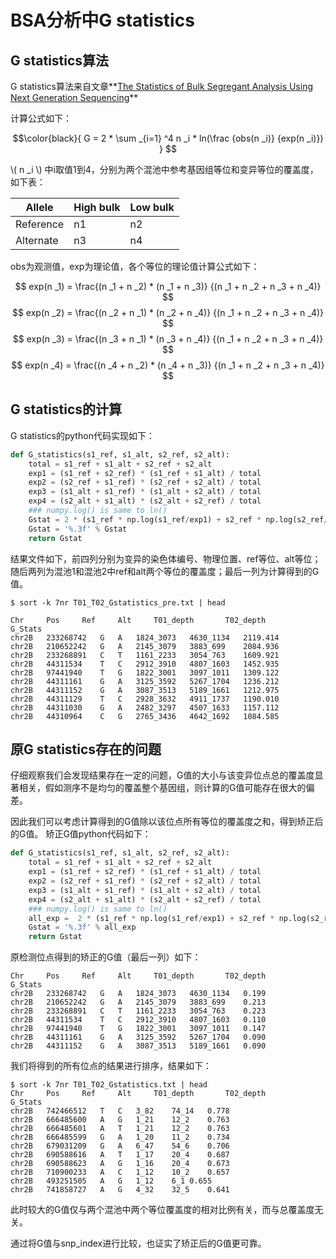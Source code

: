 # BSA分析中G statistics

<script type="text/javascript"
   src="http://cdn.mathjax.org/mathjax/latest/MathJax.js?config=TeX-AMS-MML_HTMLorMML">
</script>

## G statistics算法

G statistics算法来自文章**[The Statistics of Bulk Segregant Analysis Using Next Generation Sequencing](http://journals.plos.org/ploscompbiol/article?id=10.1371/journal.pcbi.1002255)**

计算公式如下：

$$\color{black}{ G = 2 * \sum _{i=1} ^4 n _i * ln(\frac {obs(n _i)} {exp(n _i)}) } $$

\\( n _i \\) 中i取值1到4，分别为两个混池中参考基因组等位和变异等位的覆盖度，如下表：

Allele    | High bulk| Low bulk
----------|----------|---------
Reference | n1       | n2
Alternate | n3       | n4

obs为观测值，exp为理论值，各个等位的理论值计算公式如下：

$$ exp(n _1) = \frac{(n _1 + n _2) * (n _1 + n _3)} {(n _1 + n _2 + n _3 + n _4)}  $$
$$ exp(n _2) = \frac{(n _2 + n _1) * (n _2 + n _4)} {(n _1 + n _2 + n _3 + n _4)}  $$
$$ exp(n _3) = \frac{(n _3 + n _1) * (n _3 + n _4)} {(n _1 + n _2 + n _3 + n _4)}  $$
$$ exp(n _4) = \frac{(n _4 + n _2) * (n _4 + n _3)} {(n _1 + n _2 + n _3 + n _4)}  $$


## G statistics的计算

G statistics的python代码实现如下：

```python
def G_statistics(s1_ref, s1_alt, s2_ref, s2_alt):
    total = s1_ref + s1_alt + s2_ref + s2_alt
    exp1 = (s1_ref + s2_ref) * (s1_ref + s1_alt) / total
    exp2 = (s2_ref + s1_ref) * (s2_ref + s2_alt) / total
    exp3 = (s1_alt + s1_ref) * (s1_alt + s2_alt) / total
    exp4 = (s2_alt + s1_alt) * (s2_alt + s2_ref) / total
    ### numpy.log() is same to ln()
    Gstat = 2 * (s1_ref * np.log(s1_ref/exp1) + s2_ref * np.log(s2_ref/exp2) + s1_alt * np.log(s1_alt/exp3) + s2_alt * np.log(s2_alt/exp4))
    Gstat = '%.3f' % Gstat
    return Gstat
```

结果文件如下，前四列分别为变异的染色体编号、物理位置、ref等位、alt等位；随后两列为混池1和混池2中ref和alt两个等位的覆盖度；最后一列为计算得到的G值。
```
$ sort -k 7nr T01_T02_Gstatistics_pre.txt | head

Chr     Pos     Ref     Alt     T01_depth       T02_depth       G_Stats
chr2B   233268742   G   A   1824_3073   4630_1134   2119.414
chr2B   210652242   G   A   2145_3079   3883_699    2084.936
chr2B   233268891   C   T   1161_2233   3054_763    1609.921
chr2B   44311534    T   C   2912_3910   4807_1603   1452.935
chr2B   97441940    T   G   1822_3001   3097_1011   1309.122
chr2B   44311161    G   A   3125_3592   5267_1704   1236.212
chr2B   44311152    G   A   3087_3513   5189_1661   1212.975
chr2B   44311129    T   C   2928_3632   4911_1737   1190.010
chr2B   44311030    G   A   2482_3297   4507_1633   1157.112
chr2B   44310964    C   G   2765_3436   4642_1692   1084.585

```

## 原G statistics存在的问题

仔细观察我们会发现结果存在一定的问题，G值的大小与该变异位点总的覆盖度显著相关，假如测序不是均匀的覆盖整个基因组，则计算的G值可能存在很大的偏差。

因此我们可以考虑计算得到的G值除以该位点所有等位的覆盖度之和，得到矫正后的G值。
矫正G值python代码如下：

```python
def G_statistics(s1_ref, s1_alt, s2_ref, s2_alt):
    total = s1_ref + s1_alt + s2_ref + s2_alt
    exp1 = (s1_ref + s2_ref) * (s1_ref + s1_alt) / total
    exp2 = (s2_ref + s1_ref) * (s2_ref + s2_alt) / total
    exp3 = (s1_alt + s1_ref) * (s1_alt + s2_alt) / total
    exp4 = (s2_alt + s1_alt) * (s2_alt + s2_ref) / total
    ### numpy.log() is same to ln()
    all_exp =  2 * (s1_ref * np.log(s1_ref/exp1) + s2_ref * np.log(s2_ref/exp2) + s1_alt * np.log(s1_alt/exp3) + s2_alt * np.log(s2_alt/exp4)) /total
    Gstat = '%.3f' % all_exp
    return Gstat
```

原检测位点得到的矫正的G值（最后一列）如下：
```
Chr     Pos     Ref     Alt     T01_depth       T02_depth       G_Stats
chr2B   233268742   G   A   1824_3073   4630_1134   0.199
chr2B   210652242   G   A   2145_3079   3883_699    0.213
chr2B   233268891   C   T   1161_2233   3054_763    0.223
chr2B   44311534    T   C   2912_3910   4807_1603   0.110
chr2B   97441940    T   G   1822_3001   3097_1011   0.147
chr2B   44311161    G   A   3125_3592   5267_1704   0.090
chr2B   44311152    G   A   3087_3513   5189_1661   0.090
```

我们将得到的所有位点的结果进行排序，结果如下：

```
$ sort -k 7nr T01_T02_Gstatistics.txt | head
Chr     Pos     Ref     Alt     T01_depth       T02_depth       G_Stats
chr2B   742466512   T   C   3_82    74_14   0.778
chr2B   666485600   A   G   1_21    12_2    0.763
chr2B   666485601   A   T   1_21    12_2    0.763
chr2B   666485599   G   A   1_20    11_2    0.734
chr2B   679031209   G   A   6_47    54_6    0.706
chr2B   690588616   A   T   1_17    20_4    0.687
chr2B   690588623   A   G   1_16    20_4    0.673
chr2B   710900233   A   C   1_12    10_2    0.657
chr2B   493251505   A   G   1_12    6_1 0.655
chr2B   741858727   A   G   4_32    32_5    0.641
```

此时较大的G值仅与两个混池中两个等位覆盖度的相对比例有关，而与总覆盖度无关。

通过将G值与snp_index进行比较，也证实了矫正后的G值更可靠。

